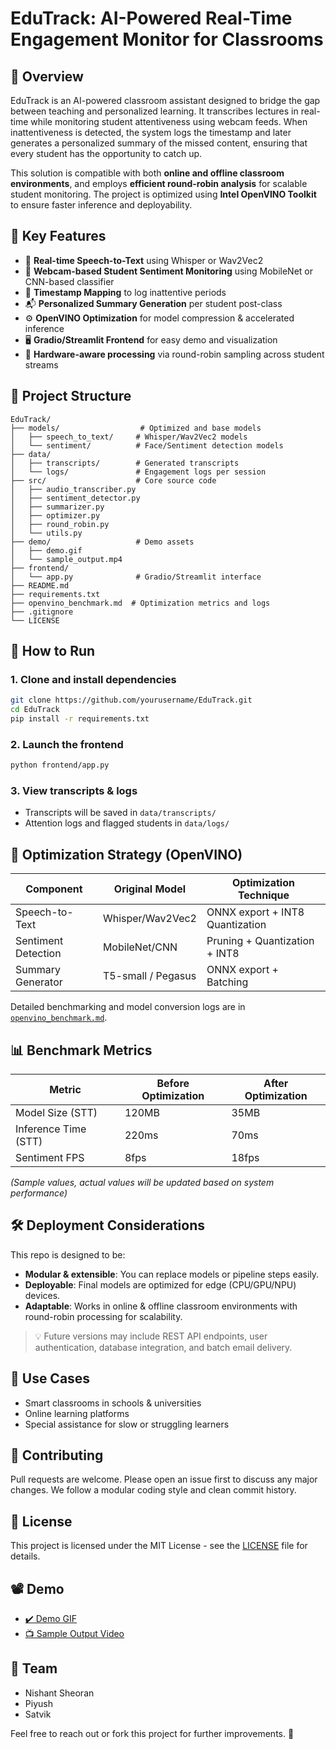 # EduTrack: AI-Powered Real-Time Engagement Monitor for Classrooms

## 📌 Overview
EduTrack is an AI-powered classroom assistant designed to bridge the gap between teaching and personalized learning. It transcribes lectures in real-time while monitoring student attentiveness using webcam feeds. When inattentiveness is detected, the system logs the timestamp and later generates a personalized summary of the missed content, ensuring that every student has the opportunity to catch up.

This solution is compatible with both **online and offline classroom environments**, and employs **efficient round-robin analysis** for scalable student monitoring. The project is optimized using **Intel OpenVINO Toolkit** to ensure faster inference and deployability.

## 🧠 Key Features

- 🎤 **Real-time Speech-to-Text** using Whisper or Wav2Vec2
- 🎥 **Webcam-based Student Sentiment Monitoring** using MobileNet or CNN-based classifier
- 🧾 **Timestamp Mapping** to log inattentive periods
- 📬 **Personalized Summary Generation** per student post-class
- ⚙️ **OpenVINO Optimization** for model compression & accelerated inference
- 🖥️ **Gradio/Streamlit Frontend** for easy demo and visualization
- 🧠 **Hardware-aware processing** via round-robin sampling across student streams


## 🧱 Project Structure

```
EduTrack/
├── models/                  # Optimized and base models
│   ├── speech_to_text/     # Whisper/Wav2Vec2 models
│   └── sentiment/          # Face/Sentiment detection models
├── data/
│   ├── transcripts/        # Generated transcripts
│   └── logs/               # Engagement logs per session
├── src/                    # Core source code
│   ├── audio_transcriber.py
│   ├── sentiment_detector.py
│   ├── summarizer.py
│   ├── optimizer.py
│   ├── round_robin.py
│   └── utils.py
├── demo/                   # Demo assets
│   ├── demo.gif
│   └── sample_output.mp4
├── frontend/
│   └── app.py              # Gradio/Streamlit interface
├── README.md
├── requirements.txt
├── openvino_benchmark.md  # Optimization metrics and logs
├── .gitignore
└── LICENSE
```


## 🚀 How to Run

### 1. Clone and install dependencies
```bash
git clone https://github.com/yourusername/EduTrack.git
cd EduTrack
pip install -r requirements.txt
```

### 2. Launch the frontend
```bash
python frontend/app.py
```

### 3. View transcripts & logs
- Transcripts will be saved in `data/transcripts/`
- Attention logs and flagged students in `data/logs/`


## 🔧 Optimization Strategy (OpenVINO)

| Component            | Original Model       | Optimization Technique           |
|---------------------|----------------------|----------------------------------|
| Speech-to-Text      | Whisper/Wav2Vec2     | ONNX export + INT8 Quantization |
| Sentiment Detection | MobileNet/CNN        | Pruning + Quantization + INT8   |
| Summary Generator   | T5-small / Pegasus   | ONNX export + Batching          |

Detailed benchmarking and model conversion logs are in [`openvino_benchmark.md`](openvino_benchmark.md).


## 📊 Benchmark Metrics

| Metric              | Before Optimization | After Optimization |
|---------------------|----------------------|---------------------|
| Model Size (STT)    | 120MB                | 35MB                |
| Inference Time (STT)| 220ms                | 70ms                |
| Sentiment FPS       | 8fps                 | 18fps               |

_(Sample values, actual values will be updated based on system performance)_


## 🛠️ Deployment Considerations

This repo is designed to be:
- **Modular & extensible**: You can replace models or pipeline steps easily.
- **Deployable**: Final models are optimized for edge (CPU/GPU/NPU) devices.
- **Adaptable**: Works in online & offline classroom environments with round-robin processing for scalability.

> 💡 Future versions may include REST API endpoints, user authentication, database integration, and batch email delivery.


## 🎯 Use Cases
- Smart classrooms in schools & universities
- Online learning platforms
- Special assistance for slow or struggling learners


## 👥 Contributing

Pull requests are welcome. Please open an issue first to discuss any major changes. We follow a modular coding style and clean commit history.


## 📄 License

This project is licensed under the MIT License - see the [LICENSE](LICENSE) file for details.


## 📽️ Demo

- [✔️ Demo GIF](demo/demo.gif)
- [📺 Sample Output Video](demo/sample_output.mp4)
## 🙌 Team

- Nishant Sheoran
- Piyush
- Satvik

Feel free to reach out or fork this project for further improvements. 🚀
